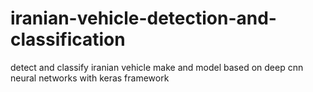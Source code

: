 # iranian-vehicle-detection-and-classification
detect and classify iranian vehicle make and model based on deep cnn neural networks with keras framework
